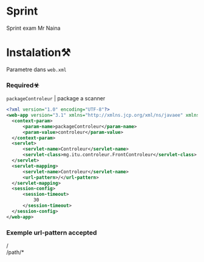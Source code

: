 # Sprint
 Sprint exam Mr Naina

# Instalation⚒
  Parametre dans `web.xml`
  ### Required☣
   `packageControleur` | package a scanner
  ```xml
<?xml version="1.0" encoding="UTF-8"?>
<web-app version="3.1" xmlns="http://xmlns.jcp.org/xml/ns/javaee" xmlns:xsi="http://www.w3.org/2001/XMLSchema-instance" xsi:schemaLocation="http://xmlns.jcp.org/xml/ns/javaee http://xmlns.jcp.org/xml/ns/javaee/web-app_3_1.xsd">
    <context-param>
        <param-name>packageControleur</param-name>
        <param-value>controleur</param-value>
    </context-param>
    <servlet>
        <servlet-name>Controleur</servlet-name>
        <servlet-class>mg.itu.controleur.FrontControleur</servlet-class>
    </servlet>
    <servlet-mapping>
        <servlet-name>Controleur</servlet-name>
        <url-pattern>/</url-pattern>
    </servlet-mapping>
    <session-config>
        <session-timeout>
            30
        </session-timeout>
    </session-config>
</web-app>
 ```
  ### Exemple url-pattern accepted
  /</br>
  /path/*
